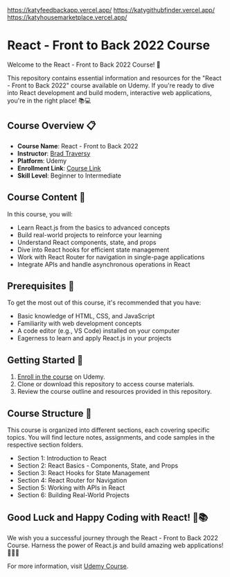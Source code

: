 https://katyfeedbackapp.vercel.app/
https://katygithubfinder.vercel.app/
https://katyhousemarketplace.vercel.app/

# React - Front to Back 2022 Course

Welcome to the React - Front to Back 2022 Course! 🚀

This repository contains essential information and resources for the "React - Front to Back 2022" course available on Udemy. If you're ready to dive into React development and build modern, interactive web applications, you're in the right place! 📚💻

## Course Overview 📋

- **Course Name**: React - Front to Back 2022
- **Instructor**: [Brad Traversy](https://www.udemy.com/user/brad-traversy/)
- **Platform**: Udemy
- **Enrollment Link**: [Course Link](https://www.udemy.com/course/react-front-to-back-2022/)
- **Skill Level**: Beginner to Intermediate

## Course Content 📔

In this course, you will:

- Learn React.js from the basics to advanced concepts
- Build real-world projects to reinforce your learning
- Understand React components, state, and props
- Dive into React hooks for efficient state management
- Work with React Router for navigation in single-page applications
- Integrate APIs and handle asynchronous operations in React

## Prerequisites 🧩

To get the most out of this course, it's recommended that you have:

- Basic knowledge of HTML, CSS, and JavaScript
- Familiarity with web development concepts
- A code editor (e.g., VS Code) installed on your computer
- Eagerness to learn and apply React.js in your projects

## Getting Started 🏁

1. [Enroll in the course](https://www.udemy.com/course/react-front-to-back-2022/) on Udemy.
2. Clone or download this repository to access course materials.
3. Review the course outline and resources provided in this repository.

## Course Structure 🏫

This course is organized into different sections, each covering specific topics. You will find lecture notes, assignments, and code samples in the respective section folders.

- Section 1: Introduction to React
- Section 2: React Basics - Components, State, and Props
- Section 3: React Hooks for State Management
- Section 4: React Router for Navigation
- Section 5: Working with APIs in React
- Section 6: Building Real-World Projects

## Good Luck and Happy Coding with React! 🤞📚

We wish you a successful journey through the React - Front to Back 2022 Course. Harness the power of React.js and build amazing web applications! 💪👨‍💻



For more information, visit [Udemy Course](https://www.udemy.com/course/react-front-to-back-2022/).
